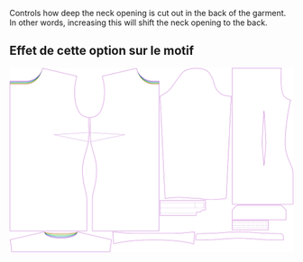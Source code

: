 
Controls how deep the neck opening is cut out in the back of the garment. In other words, increasing this will shift the neck opening to the back.


## Effet de cette option sur le motif
![This image shows the effect of this option by superimposing several variants that have a different value for this option](simone_backneckcutout_sample.svg "Effect of this option on the pattern")

